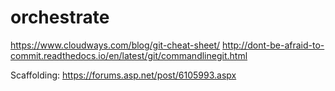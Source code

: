 # orchestrate
https://www.cloudways.com/blog/git-cheat-sheet/ 
http://dont-be-afraid-to-commit.readthedocs.io/en/latest/git/commandlinegit.html

Scaffolding: https://forums.asp.net/post/6105993.aspx 